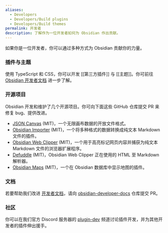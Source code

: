 ```yaml
---
aliases:
  - Developers
  - Developers/Build plugins
  - Developers/Build themes
permalink: 开发者
description: 了解作为一位开发者如何为 Obsidian 作出贡献。
---
```

如果你是一位开发者，你可以通过多种方式为 Obsidian 贡献你的力量。

### 插件与主题

使用 TypeScript 和 CSS，你可以开发 [[第三方插件]] 与 [[主题]]。你可前往 [Obsidian 开发者文档](https://docs.obsidian.md) 进一步了解。

### 开源项目

Obsidian 开发和维护了几个开源项目。你可向下面这些 GitHub 仓库提交 PR 来修复 bug、提供改进。

- [JSON Canvas](https://github.com/obsidianmd/jsoncanvas) (MIT)，一个无限画布数据的开放文件格式。
- [Obsidian Importer](https://github.com/obsidianmd/obsidian-importer) (MIT)，一个将多种格式的数据转换成纯文本 Markdown 文件的插件。
- [Obsidian Web Clipper](https://github.com/obsidianmd/obsidian-clipper) (MIT)，一个用于高亮标记网页内容并捕获为纯文本 Markdown 文件的浏览器扩展程序。
- [Defuddle](https://github.com/kepano/defuddle) (MIT)，Obsidian Web Clipper 正在使用的 HTML 至 Markdown 解析器。
- [Obsidian Maps](https://github.com/obsidianmd/obsidian-maps) (MIT)，一个在 Obsidian 数据库中显示地图的插件。

### 文档

若要帮助我们改进 [开发者文档](https://docs.obsidian.md/Home)，请向 [obsidian-developer-docs](https://github.com/obsidianmd/obsidian-developer-docs) 仓库提交 PR。

### 社区

你可以在我们官方 Discord 服务器的 [plugin-dev](https://discord.com/channels/686053708261228577/840286264964022302) 频道讨论插件开发，并为其他开发者的插件伸出援手。